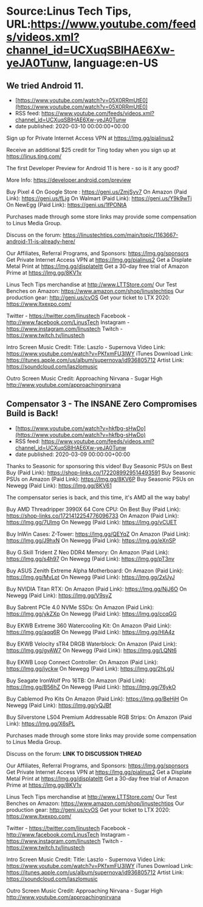 # Source:Linus Tech Tips, URL:https://www.youtube.com/feeds/videos.xml?channel_id=UCXuqSBlHAE6Xw-yeJA0Tunw, language:en-US

## We tried Android 11.
 - [https://www.youtube.com/watch?v=05X0RRmUtE0](https://www.youtube.com/watch?v=05X0RRmUtE0)
 - RSS feed: https://www.youtube.com/feeds/videos.xml?channel_id=UCXuqSBlHAE6Xw-yeJA0Tunw
 - date published: 2020-03-10 00:00:00+00:00

Sign up for Private Internet Access VPN at https://lmg.gg/pialinus2

Receive an additional $25 credit for Ting today when you sign up at https://linus.ting.com/

The first Developer Preview for Android 11 is here - so is it any good?

More Info: https://developer.android.com/preview

Buy Pixel 4
On Google Store : https://geni.us/ZmjSyv7
On Amazon (Paid Link): https://geni.us/fLjg
On Walmart (Paid Link): https://geni.us/Y9k9wTj
On NewEgg (Paid Link): https://geni.us/1fPONtA

Purchases made through some store links may provide some compensation to Linus Media Group.

Discuss on the forum: https://linustechtips.com/main/topic/1163667-android-11-is-already-here/

Our Affiliates, Referral Programs, and Sponsors: https://lmg.gg/sponsors
Get Private Internet Access VPN at https://lmg.gg/pialinus2
Get a Displate Metal Print at https://lmg.gg/displateltt
Get a 30-day free trial of Amazon Prime at https://lmg.gg/8KV1v

Linus Tech Tips merchandise at http://www.LTTStore.com/ 
Our Test Benches on Amazon: https://www.amazon.com/shop/linustechtips 
Our production gear: http://geni.us/cvOS
Get your ticket to LTX 2020: https://www.ltxexpo.com/

Twitter - https://twitter.com/linustech
Facebook - http://www.facebook.com/LinusTech
Instagram - https://www.instagram.com/linustech
Twitch - https://www.twitch.tv/linustech 

Intro Screen Music Credit:
Title: Laszlo - Supernova
Video Link: https://www.youtube.com/watch?v=PKfxmFU3lWY
iTunes Download Link: https://itunes.apple.com/us/album/supernova/id936805712
Artist Link: https://soundcloud.com/laszlomusic

Outro Screen Music Credit: Approaching Nirvana - Sugar High http://www.youtube.com/approachingnirvana

## Compensator 3 - The INSANE Zero Compromises Build is Back!
 - [https://www.youtube.com/watch?v=hkfbg-sHwDo](https://www.youtube.com/watch?v=hkfbg-sHwDo)
 - RSS feed: https://www.youtube.com/feeds/videos.xml?channel_id=UCXuqSBlHAE6Xw-yeJA0Tunw
 - date published: 2020-03-09 00:00:00+00:00

Thanks to Seasonic for sponsoring this video! 
Buy Seasonic PSUs on Best Buy (Paid Link): https://shop-links.co/1722089929514493591
Buy Seasonic PSUs on Amazon (Paid Link): https://lmg.gg/8KV6P
Buy Seasonic PSUs on Newegg (Paid Link): https://lmg.gg/8KV61

The compensator series is back, and this time, it's AMD all the way baby!

Buy AMD Threadripper 3990X 64 Core CPU:
On Best Buy (Paid Link): https://shop-links.co/1721412254776096733 
On Amazon (Paid Link): https://lmg.gg/7Ulmg
On Newegg (Paid Link): https://lmg.gg/vCUET

Buy InWin Cases:
Z-Tower: https://lmg.gg/QEYqZ
On Amazon (Paid Link): https://lmg.gg/J9hxN
On Newegg (Paid Link): https://lmg.gg/eXnSP

Buy G.Skill Trident Z Neo DDR4 Memory:
On Amazon (Paid Link): https://lmg.gg/s4h97
On Newegg (Paid Link): https://lmg.gg/pT3nv

Buy ASUS Zenith Extreme Alpha Motherboard:
On Amazon (Paid Link): https://lmg.gg/MvLpt
On Newegg (Paid Link): https://lmg.gg/2xUyJ

Buy NVIDIA Titan RTX: 
On Amazon (Paid Link): https://lmg.gg/NjJ6O
On Newegg (Paid Link): https://lmg.gg/V9syZ

Buy Sabrent PCIe 4.0 NVMe SSDs:
On Amazon (Paid Link): https://lmg.gg/ykZXp
On Newegg (Paid Link): https://lmg.gg/ccqGG

Buy EKWB Extreme 360 Watercooling Kit:
On Amazon (Paid Link): https://lmg.gg/aqq6R
On Newegg (Paid Link): https://lmg.gg/HlA4z

Buy EKWB Velocity sTR4 DRGB Waterblock:
On Amazon (Paid Link): https://lmg.gg/gyAW7
On Newegg (Paid Link): https://lmg.gg/LQNt6

Buy EKWB Loop Connect Controller:
On Amazon (Paid Link): https://lmg.gg/jyckw
On Newegg (Paid Link): https://lmg.gg/2hLgU

Buy Seagate IronWolf Pro 16TB:
On Amazon (Paid Link): https://lmg.gg/B56hZ
On Newegg (Paid Link): https://lmg.gg/76ykO

Buy Cablemod Pro Kits
On Amazon (Paid Link): https://lmg.gg/BeHjH
On Newegg (Paid Link): https://lmg.gg/yQJBf

Buy Silverstone LS04 Premium Addressable RGB Strips:
On Amazon (Paid Link): https://lmg.gg/X6sPL

Purchases made through some store links may provide some compensation to Linus Media Group.

Discuss on the forum: **LINK TO DISCUSSION THREAD**

Our Affiliates, Referral Programs, and Sponsors: https://lmg.gg/sponsors
Get Private Internet Access VPN at https://lmg.gg/pialinus2
Get a Displate Metal Print at https://lmg.gg/displateltt
Get a 30-day free trial of Amazon Prime at https://lmg.gg/8KV1v

Linus Tech Tips merchandise at http://www.LTTStore.com/ 
Our Test Benches on Amazon: https://www.amazon.com/shop/linustechtips 
Our production gear: http://geni.us/cvOS
Get your ticket to LTX 2020: https://www.ltxexpo.com/

Twitter - https://twitter.com/linustech
Facebook - http://www.facebook.com/LinusTech
Instagram - https://www.instagram.com/linustech
Twitch - https://www.twitch.tv/linustech 

Intro Screen Music Credit:
Title: Laszlo - Supernova
Video Link: https://www.youtube.com/watch?v=PKfxmFU3lWY
iTunes Download Link: https://itunes.apple.com/us/album/supernova/id936805712
Artist Link: https://soundcloud.com/laszlomusic

Outro Screen Music Credit: Approaching Nirvana - Sugar High http://www.youtube.com/approachingnirvana

